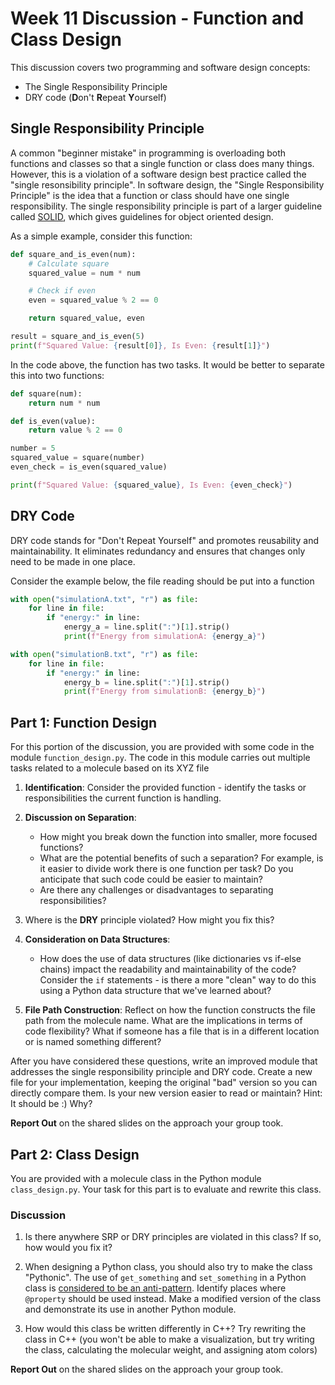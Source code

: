 # Week 11 Discussion - Function and Class Design

This discussion covers two programming and software design concepts:

* The Single Responsibility Principle
* DRY code (**D**on't **R**epeat **Y**ourself)

## Single Responsibility Principle

A common "beginner mistake" in programming is overloading both functions and classes so that a single function or class does many things.
However, this is a violation of a software design best practice called the "single resonsibility principle".
In software design, the "Single Responsibility Principle" is the idea that a function or class should have one single responsibility.
The single responsibility principle is part of a larger guideline called [SOLID](https://www.digitalocean.com/community/conceptual-articles/s-o-l-i-d-the-first-five-principles-of-object-oriented-design#single-responsibility-principle), which gives guidelines for object oriented design.

As a simple example, consider this function:

```python
def square_and_is_even(num):
    # Calculate square
    squared_value = num * num

    # Check if even
    even = squared_value % 2 == 0

    return squared_value, even

result = square_and_is_even(5)
print(f"Squared Value: {result[0]}, Is Even: {result[1]}")
```

In the code above, the function has two tasks. 
It would be better to separate this into two functions:

```python
def square(num):
    return num * num

def is_even(value):
    return value % 2 == 0

number = 5
squared_value = square(number)
even_check = is_even(squared_value)

print(f"Squared Value: {squared_value}, Is Even: {even_check}")
```

## DRY Code

DRY code stands for "Don't Repeat Yourself" and promotes reusability and maintainability. 
It eliminates redundancy and ensures that changes only need to be made in one place.

Consider the example below, the file reading should be put into a function

```python
with open("simulationA.txt", "r") as file:
    for line in file:
        if "energy:" in line:
            energy_a = line.split(":")[1].strip()
            print(f"Energy from simulationA: {energy_a}")

with open("simulationB.txt", "r") as file:
    for line in file:
        if "energy:" in line:
            energy_b = line.split(":")[1].strip()
            print(f"Energy from simulationB: {energy_b}")
```

## Part 1: Function Design

For this portion of the discussion, you are provided with some code in the module `function_design.py`. 
The code in this module carries out multiple tasks related to a molecule based on its XYZ file

1. **Identification**: Consider the provided function - identify the tasks or responsibilities the current function is handling. 

2. **Discussion on Separation**: 
    - How might you break down the function into smaller, more focused functions?
    - What are the potential benefits of such a separation? For example, is it easier to divide work there is one function per task? Do you anticipate that such code could be easier to maintain?
    - Are there any challenges or disadvantages to separating responsibilities?

3. Where is the **DRY** principle violated? How might you fix this?

4. **Consideration on Data Structures**: 
    - How does the use of data structures (like dictionaries vs if-else chains) impact the readability and maintainability of the code? Consider the `if` statements - is there a more "clean" way to do this using a Python data structure that we've learned about?

5. **File Path Construction**: Reflect on how the function constructs the file path from the molecule name. What are the implications in terms of code flexibility? What if someone has a file that is in a different location or is named something different?

After you have considered these questions, write an improved module that addresses the single responsibility principle and DRY code. 
Create a new file for your implementation, keeping the original "bad" version so you can directly compare them.
Is your new version easier to read or maintain? Hint: It should be :) Why?

**Report Out** on the shared slides on the approach your group took.

## Part 2: Class Design

You are provided with a molecule class in the Python module `class_design.py`. 
Your task for this part is to evaluate and rewrite this class.

### Discussion
1. Is there anywhere SRP or DRY principles are violated in this class? If so, how would you fix it?

2. When designing a Python class, you should also try to make the class "Pythonic".
The use of `get_something` and `set_something` in a Python class is [considered to be an anti-pattern](https://docs.quantifiedcode.com/python-anti-patterns/correctness/implementing_java-style_getters_and_setters.html).
Identify places where `@property` should be used instead. Make a modified version of the class and demonstrate its use in another Python module.

3. How would this class be written differently in C++? Try rewriting the class in C++ (you won't be able to make a visualization, but try writing the class, calculating the molecular weight, and assigning atom colors)

**Report Out** on the shared slides on the approach your group took.


